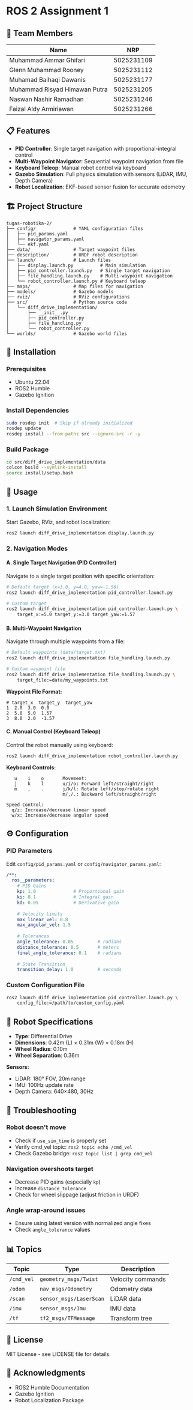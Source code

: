 # ROS 2 Assignment 1

## 👥 Team Members

| Name                          | NRP        |
| ----------------------------- | ---------- |
| Muhammad Ammar Ghifari        | 5025231109 |
| Glenn Muhammad Rooney         | 5025231112 |
| Muhamad Baihaqi Dawanis       | 5025231177 |
| Muhammad Risyad Himawan Putra | 5025231205 |
| Naswan Nashir Ramadhan        | 5025231246 |
| Faizal Aldy Armiriawan        | 5025231266 |

## 📋 Features

- **PID Controller**: Single target navigation with proportional-integral control
- **Multi-Waypoint Navigator**: Sequential waypoint navigation from file
- **Keyboard Teleop**: Manual robot control via keyboard
- **Gazebo Simulation**: Full physics simulation with sensors (LiDAR, IMU, Depth Camera)
- **Robot Localization**: EKF-based sensor fusion for accurate odometry

## 🏗️ Project Structure

```
tugas-robotika-2/
├── config/              # YAML configuration files
│   ├── pid_params.yaml
│   ├── navigator_params.yaml
│   └── ekf.yaml
├── data/                # Target waypoint files
├── description/         # URDF robot description
├── launch/              # Launch files
│   ├── display.launch.py          # Main simulation
│   ├── pid_controller.launch.py   # Single target navigation
│   ├── file_handling.launch.py    # Multi-waypoint navigation
│   └── robot_controller.launch.py # Keyboard teleop
├── maps/                # Map files for navigation
├── models/              # Gazebo models
├── rviz/                # RViz configurations
├── src/                 # Python source code
│   └── diff_drive_implementation/
│       ├── __init__.py
│       ├── pid_controller.py
│       ├── file_handling.py
│       └── robot_controller.py
└── worlds/              # Gazebo world files
```

## 🔧 Installation

### Prerequisites

- Ubuntu 22.04
- ROS2 Humble
- Gazebo Ignition

### Install Dependencies

```bash
sudo rosdep init  # Skip if already initialized
rosdep update
rosdep install --from-paths src --ignore-src -r -y
```

### Build Package

```bash
cd src/diff_drive_implementation/data
colcon build --symlink-install
source install/setup.bash
```

## 🚀 Usage

### 1. Launch Simulation Environment

Start Gazebo, RViz, and robot localization:

```bash
ros2 launch diff_drive_implementation display.launch.py
```

### 2. Navigation Modes

#### A. Single Target Navigation (PID Controller)

Navigate to a single target position with specific orientation:

```bash
# Default target (x=3.0, y=4.0, yaw=-1.56)
ros2 launch diff_drive_implementation pid_controller.launch.py

# Custom target
ros2 launch diff_drive_implementation pid_controller.launch.py \
    target_x:=5.0 target_y:=3.0 target_yaw:=1.57
```

#### B. Multi-Waypoint Navigation

Navigate through multiple waypoints from a file:

```bash
# Default waypoints (data/target.txt)
ros2 launch diff_drive_implementation file_handling.launch.py

# Custom waypoint file
ros2 launch diff_drive_implementation file_handling.launch.py \
    target_file:=data/my_waypoints.txt
```

**Waypoint File Format:**

```
# target_x  target_y  target_yaw
1  2.0  3.0  0.0
2  5.0  5.0  1.57
3  8.0  2.0  -1.57
```

#### C. Manual Control (Keyboard Teleop)

Control the robot manually using keyboard:

```bash
ros2 launch diff_drive_implementation robot_controller.launch.py
```

**Keyboard Controls:**

```
   u    i    o       Movement:
   j    k    l       u/i/o: Forward left/straight/right
   m    ,    .       j/k/l: Rotate left/stop/rotate right
                     m/,/.: Backward left/straight/right

Speed Control:
  q/z: Increase/decrease linear speed
  w/x: Increase/decrease angular speed
```

## ⚙️ Configuration

### PID Parameters

Edit `config/pid_params.yaml` or `config/navigator_params.yaml`:

```yaml
/**:
  ros__parameters:
    # PID Gains
    kp: 1.0              # Proportional gain
    ki: 0.1              # Integral gain
    kd: 0.05             # Derivative gain
  
    # Velocity Limits
    max_linear_vel: 0.8
    max_angular_vel: 1.5
  
    # Tolerances
    angle_tolerance: 0.05         # radians
    distance_tolerance: 0.5       # meters
    final_angle_tolerance: 0.1    # radians
  
    # State Transition
    transition_delay: 1.0         # seconds
```

### Custom Configuration File

```bash
ros2 launch diff_drive_implementation pid_controller.launch.py \
    config_file:=/path/to/custom_config.yaml
```

## 🤖 Robot Specifications

- **Type**: Differential Drive
- **Dimensions**: 0.42m (L) × 0.31m (W) × 0.18m (H)
- **Wheel Radius**: 0.10m
- **Wheel Separation**: 0.36m

**Sensors:**

- LiDAR: 180° FOV, 20m range
- IMU: 100Hz update rate
- Depth Camera: 640×480, 30Hz

## 🐛 Troubleshooting

### Robot doesn't move

- Check if `use_sim_time` is properly set
- Verify cmd_vel topic: `ros2 topic echo /cmd_vel`
- Check Gazebo bridge: `ros2 topic list | grep cmd_vel`

### Navigation overshoots target

- Decrease PID gains (especially `kp`)
- Increase `distance_tolerance`
- Check for wheel slippage (adjust friction in URDF)

### Angle wrap-around issues

- Ensure using latest version with normalized angle fixes
- Check `angle_tolerance` values

## 📊 Topics

| Topic        | Type                      | Description       |
| ------------ | ------------------------- | ----------------- |
| `/cmd_vel` | `geometry_msgs/Twist`   | Velocity commands |
| `/odom`    | `nav_msgs/Odometry`     | Odometry data     |
| `/scan`    | `sensor_msgs/LaserScan` | LiDAR data        |
| `/imu`     | `sensor_msgs/Imu`       | IMU data          |
| `/tf`      | `tf2_msgs/TFMessage`    | Transform tree    |

## 📝 License

MIT License - see LICENSE file for details.

## 🙏 Acknowledgments

- ROS2 Humble Documentation
- Gazebo Ignition
- Robot Localization Package
